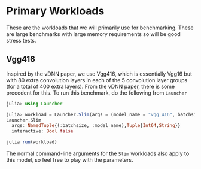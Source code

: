 # Primary Workloads

These are the workloads that we will primarily use for benchmarking. These are large 
benchmarks with large memory requirements so will be good stress tests.

## Vgg416

Inspired by the vDNN paper, we use Vgg416, which is essentially Vgg16 but with 80 extra
convolution layers in each of the 5 convolution layer groups (for a total of 400 extra 
layers). From the vDNN paper, there is some precedent for this. To run this benchmark, do
the following from `Launcher`
```julia
julia> using Launcher

julia> workload = Launcher.Slim(args = (model_name = "vgg_416", batchsize = 32))
Launcher.Slim
  args: NamedTuple{(:batchsize, :model_name),Tuple{Int64,String}}
  interactive: Bool false

julia run(workload)
```
The normal command-line arguments for the `Slim` workloads also apply to this model, so feel
free to play with the parameters.
